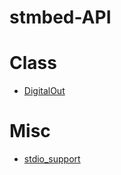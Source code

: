 # stmbed-API

# Class
- [DigitalOut](stmbed/digital_out.md)

# Misc
- [stdio_support](stmbed/stdio_support.md)
